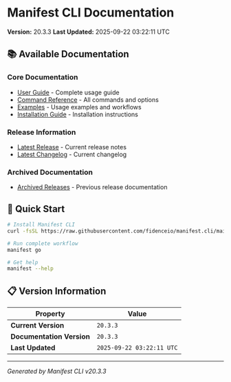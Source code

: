 # Manifest CLI Documentation

**Version:** 20.3.3
**Last Updated:** 2025-09-22 03:22:11 UTC

## 📚 Available Documentation

### Core Documentation
- [User Guide](USER_GUIDE.md) - Complete usage guide
- [Command Reference](COMMAND_REFERENCE.md) - All commands and options
- [Examples](EXAMPLES.md) - Usage examples and workflows
- [Installation Guide](INSTALLATION.md) - Installation instructions

### Release Information
- [Latest Release](RELEASE_v20.3.3.md) - Current release notes
- [Latest Changelog](CHANGELOG_v20.3.3.md) - Current changelog

### Archived Documentation
- [Archived Releases](zArchive/) - Previous release documentation

## 🚀 Quick Start

```bash
# Install Manifest CLI
curl -fsSL https://raw.githubusercontent.com/fidenceio/manifest.cli/main/install-cli.sh | bash

# Run complete workflow
manifest go

# Get help
manifest --help
```

## 📋 Version Information

| Property | Value |
|----------|-------|
| **Current Version** | `20.3.3` |
| **Documentation Version** | `20.3.3` |
| **Last Updated** | `2025-09-22 03:22:11 UTC` |

---
*Generated by Manifest CLI v20.3.3*
